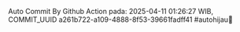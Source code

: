Auto Commit By Github Action pada: 2025-04-11 01:26:27 WIB, COMMIT_UUID a261b722-a109-4888-8f53-39661fadff41 #autohijau🗿
